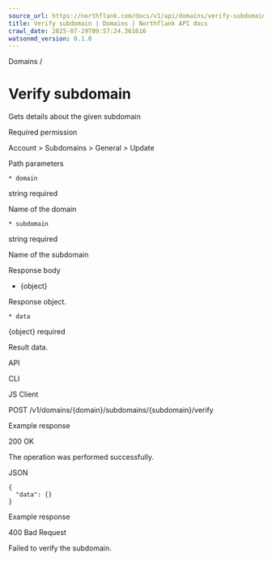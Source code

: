 ```yaml
---
source_url: https://northflank.com/docs/v1/api/domains/verify-subdomain
title: Verify subdomain | Domains | Northflank API docs
crawl_date: 2025-07-29T09:57:24.361616
watsonmd_version: 0.1.0
---
```


Domains / 

# Verify subdomain

Gets details about the given subdomain

Required permission

Account > Subdomains > General > Update

Path parameters

    * domain

string required

Name of the domain

    * subdomain

string required

Name of the subdomain




Response body

  * {object}

Response object.

    * data

{object} required

Result data.




API

CLI

JS Client

POST /v1/domains/{domain}/subdomains/{subdomain}/verify

Example response

200 OK

The operation was performed successfully.

JSON
    
    
    {
      "data": {}
    }

Example response

400 Bad Request

Failed to verify the subdomain.